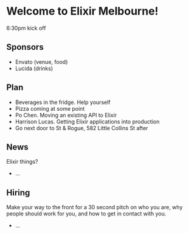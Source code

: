 # Welcome to Elixir Melbourne!
6:30pm kick off

## Sponsors
- Envato (venue, food)
- Lucida (drinks)

## Plan
- Beverages in the fridge. Help yourself
- Pizza coming at some point
- Po Chen. Moving an existing API to Elixir
- Harrison Lucas. Getting Elixir applications into production
- Go next door to St & Rogue, 582 Little Collins St after

## News
Elixir things?
- ...

## Hiring
Make your way to the front for a 30 second pitch on who you are, why people
should work for you, and how to get in contact with you.
- ...
